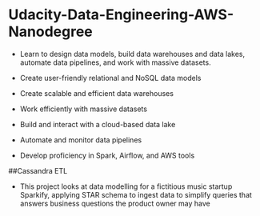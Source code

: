 # Udacity-Data-Engineering-AWS-Nanodegree
* Learn to design data models, build data warehouses and data lakes, automate data pipelines, and work with massive datasets.

* Create user-friendly relational and NoSQL data models
* Create scalable and efficient data warehouses
* Work efficiently with massive datasets
* Build and interact with a cloud-based data lake
* Automate and monitor data pipelines
* Develop proficiency in Spark, Airflow, and AWS tools

##Cassandra ETL
* This project looks at data modelling for a fictitious music startup Sparkify, applying STAR schema to ingest data to simplify queries that answers business questions the product owner may have
